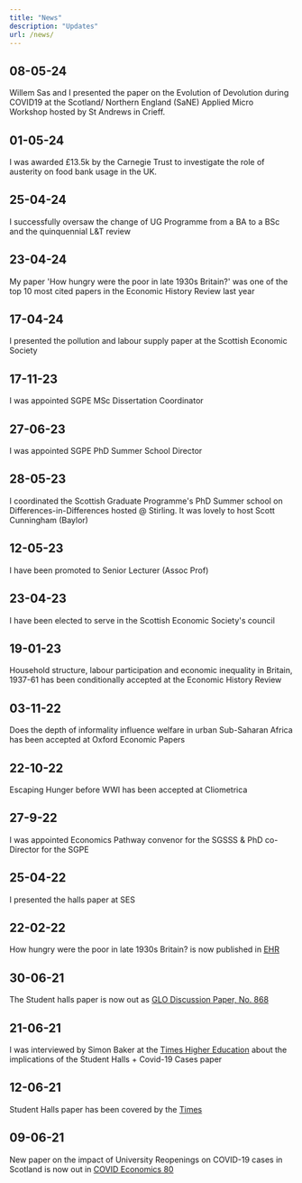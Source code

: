 ```yaml
---
title: "News"
description: "Updates"
url: /news/
---
```

## 08-05-24
Willem Sas and I presented the paper on the Evolution of Devolution during COVID19 at the Scotland/ Northern England (SaNE) Applied Micro Workshop hosted by St Andrews in Crieff. 

## 01-05-24
I was awarded £13.5k by the Carnegie Trust to investigate the role of austerity on food bank usage in the UK.

## 25-04-24
I successfully oversaw the change of UG Programme from a BA to a BSc and the quinquennial L&T review 

## 23-04-24
My paper 'How hungry were the poor in late 1930s Britain?' was one of the top 10 most cited papers in the Economic History Review last year

## 17-04-24
I presented the pollution and labour supply paper at the Scottish Economic Society

## 17-11-23
I was appointed SGPE MSc Dissertation Coordinator

## 27-06-23
I was appointed SGPE PhD Summer School Director

## 28-05-23
I coordinated the Scottish Graduate Programme's PhD Summer school on Differences-in-Differences hosted @ Stirling. It was lovely to host Scott Cunningham (Baylor)

## 12-05-23
I have been promoted to Senior Lecturer (Assoc Prof)

## 23-04-23
I have been elected to serve in the Scottish Economic Society's council

## 19-01-23
Household structure, labour participation and economic inequality in Britain, 1937-61 has been conditionally accepted at the Economic History Review

## 03-11-22
Does the depth of informality influence welfare in urban Sub-Saharan Africa has been accepted at Oxford Economic Papers

## 22-10-22
Escaping Hunger before WWI has been accepted at Cliometrica

## 27-9-22
I was appointed Economics Pathway convenor for the SGSSS & PhD co-Director for the SGPE

## 25-04-22
I presented the halls paper at SES

## 22-02-22
How hungry were the poor in late 1930s Britain? is now published in [EHR](https://onlinelibrary.wiley.com/doi/10.1111/ehr.13079)

## 30-06-21
The Student halls paper is now out as [GLO Discussion Paper, No. 868](https://www.econstor.eu/bitstream/10419/235033/1/GLO-DP-0868.pdf)

## 21-06-21
I was interviewed by Simon Baker at the [Times Higher Education](https://www.timeshighereducation.com/news/covid-surges-halls-spread-local-communities-analysis-shows) about the implications of the Student Halls + Covid-19 Cases paper

## 12-06-21
Student Halls paper has been covered by the [Times](https://www.thetimes.co.uk/article/coronavirus-in-scotland-case-spikes-in-student-halls-spilt-over-into-nearby-communities-7g6k6gvd3)

## 09-06-21
New paper on the impact of University Reopenings on COVID-19 cases in Scotland is now out in [COVID Economics 80](https://cepr.org/sites/default/files/CovidEconomics80.pdf#Paper1)